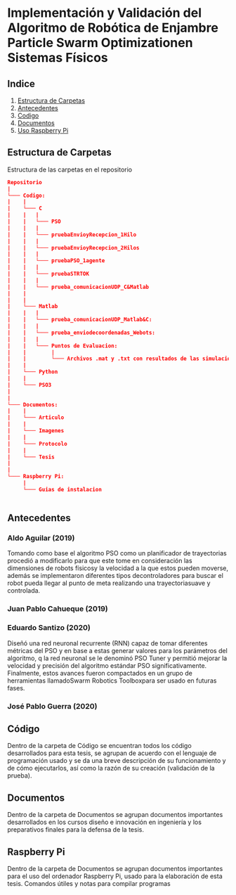 # Implementación y Validación del Algoritmo de Robótica de Enjambre Particle Swarm Optimizationen Sistemas Físicos

## Indice
1. [Estructura de Carpetas](#Estructura-de-Carpetas)
2. [Antecedentes](#Antecedentes)
3. [Codigo](#Codigo)
4. [Documentos](#Documentos)
5. [Uso Raspberry Pi](#Raspberry-Pi)

## Estructura de Carpetas
Estructura de las carpetas en el repositorio
```json
Repositorio
| 
└─── Codigo:
|    | 
|    └─── C
|    |   |
|    |   └─── PSO
|    |   |
|    |   └─── pruebaEnvioyRecepcion_1Hilo
|    |   |
|    |   └─── pruebaEnvioyRecepcion_2Hilos
|    |   |
|    |   └─── pruebaPSO_1agente
|    |   |
|    |   └─── pruebaSTRTOK
|    |   |
|    |   └─── prueba_comunicacionUDP_C&Matlab
|    |
|    |
|    └─── Matlab
|    |   |
|    |   └─── prueba_comunicacionUDP_Matlab&C:
|    |   |
|    |   └─── prueba_enviodecoordenadas_Webots:
|    |   |
|    |   └─── Puntos de Evaluacion:
|    |        |   
|    |        └─── Archivos .mat y .txt con resultados de las simulaciones en Webots
|    |
|    └─── Python
| 	 |
| 	 └─── PSO3
| 	   
| 
└─── Documentos:
|    | 
|    └─── Articulo
|    | 
|    └─── Imagenes
|    | 
|    └─── Protocolo
|    | 
|    └─── Tesis 
|
|
└─── Raspberry Pi:
     | 
     └─── Guias de instalacion
	   
```

## Antecedentes 
### Aldo Aguilar (2019)
Tomando como base el algoritmo PSO como un planificador de trayectorias procedió a modificarlo para que este tome en consideración las dimensiones de robots físicosy la velocidad a la que estos pueden moverse, además se implementaron diferentes tipos decontroladores para buscar el robot pueda llegar al punto de meta realizando una trayectoriasuave y controlada.

### Juan Pablo Cahueque (2019)

### Eduardo Santizo (2020)
Diseñó una red neuronal recurrente (RNN) capaz de tomar diferentes métricas del PSO y en base a estas generar valores para los parámetros del algoritmo, q la red neuronal se le denominó PSO Tuner y permitió mejorar la velocidad y precisión del algoritmo estándar PSO significativamente. Finalmente, estos avances fueron compactados en un grupo de herramientas llamadoSwarm Robotics Toolboxpara ser usado en futuras fases.

### José Pablo Guerra (2020)


## Código
Dentro de la carpeta de Código se encuentran todos los código desarrollados para esta tesis, se agrupan de acuerdo con el  lenguaje de programación usado y se da una breve descripción de su funcionamiento y de cómo ejecutarlos, así como la razón de su creación (validación de la prueba).    


## Documentos
Dentro de la carpeta de Documentos se agrupan documentos importantes desarrollados en los cursos diseño e innovación en ingeniería y los preparativos finales para la defensa de la tesis.


## Raspberry Pi
Dentro de la carpeta de Documentos se agrupan documentos importantes para el uso del ordenador Raspberry Pi, usado para la elaboración de esta tesis. Comandos útiles y notas para compilar programas



